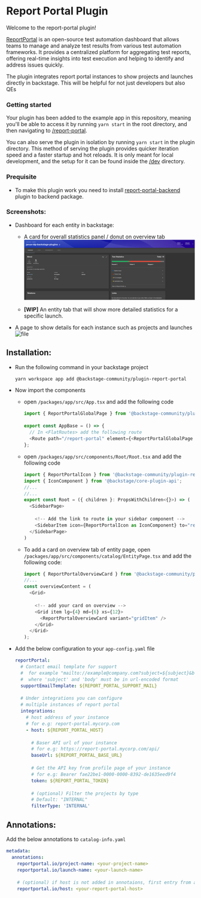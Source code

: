 # Report Portal Plugin

Welcome to the report-portal plugin!

[ReportPortal](https://reportportal.io) is an open-source test automation dashboard that allows teams to manage and analyze test results from various test automation frameworks. It provides a centralized platform for aggregating test reports, offering real-time insights into test execution and helping to identify and address issues quickly.

The plugin integrates report portal instances to show projects and launches directly in backstage. This will be helpful for not just developers but also QEs

### Getting started

Your plugin has been added to the example app in this repository, meaning you'll be able to access it by running `yarn start` in the root directory, and then navigating to [/report-portal](http://localhost:3000/report-portal).

You can also serve the plugin in isolation by running `yarn start` in the plugin directory.
This method of serving the plugin provides quicker iteration speed and a faster startup and hot reloads.
It is only meant for local development, and the setup for it can be found inside the [/dev](./dev) directory.

### Prequisite

- To make this plugin work you need to install [report-portal-backend](../report-portal-backend/) plugin to backend package.

### Screenshots:

- Dashboard for each entity in backstage:

  - A card for overall statistics panel / donut on overview tab
    ![image](./docs/images/overview-card.png)

  - **[WIP]** An entity tab that will show more detailed statistics for a specific launch.

- A page to show details for each instance such as projects and launches
  ![file](./docs/images/global-page.gif)

## Installation:

- Run the following command in your backstage project

  ```shell
  yarn workspace app add @backstage-community/plugin-report-portal
  ```

- Now import the components

  - open `/packages/app/src/App.tsx` and add the following code

    ```ts
    import { ReportPortalGlobalPage } from '@backstage-community/plugin-report-portal';

    export const AppBase = () => {
      // In <FlatRoutes> add the following route
      <Route path="/report-portal" element={<ReportPortalGlobalPage />} />;
    };
    ```

  - open `/packages/app/src/components/Root/Root.tsx` and add the following code

    ```ts
    import { ReportPortalIcon } from '@backstage-community/plugin-report-portal';
    import { IconComponent } from '@backstage/core-plugin-api';
    //...
    //...
    export const Root = ({ children }: PropsWithChildren<{}>) => (
      <SidebarPage>

        <!-- Add the link to route in your sidebar component -->
        <SidebarItem icon={ReportPortalIcon as IconComponent} to="report-portal" text="Report Portal" />
      </SidebarPage>
    )
    ```

  - To add a card on overview tab of entity page, open `/packages/app/src/components/catalog/EntityPage.tsx` and add the following code:

    ```js
    import { ReportPortalOverviewCard } from '@backstage-community/plugin-report-portal';
    //...
    const overviewContent = (
      <Grid>

        <!-- add your card on overview -->
        <Grid item lg={4} md={6} xs={12}>
          <ReportPortalOverviewCard variant="gridItem" />
        </Grid>
      </Grid>
    );
    ```

- Add the below configuration to your `app-config.yaml` file

  ```yaml
  reportPortal:
    # Contact email template for support
    #  for example "mailto://example@company.com?subject=${subject}&body=${body}"
    #  where 'subject' and 'body' must be in url-encoded format
    supportEmailTemplate: ${REPORT_PORTAL_SUPPORT_MAIL}

    # Under integrations you can configure
    # multiple instances of report portal
    integrations:
      # host address of your instance
      # for e.g: report-portal.mycorp.com
      - host: ${REPORT_PORTAL_HOST}

        # Baser API url of your instance
        # for e.g: https://report-portal.mycorp.com/api/
        baseUrl: ${REPORT_PORTAL_BASE_URL}

        # Get the API key from profile page of your instance
        # for e.g: Bearer fae22be1-0000-0000-8392-de1635eed9f4
        token: ${REPORT_PORTAL_TOKEN}

        # (optional) Filter the projects by type
        # Default: "INTERNAL"
        filterType: 'INTERNAL'
  ```

## Annotations:

Add the below annotations to `catalog-info.yaml`

```yaml
metadata:
  annotations:
    reportportal.io/project-name: <your-project-name>
    reportportal.io/launch-name: <your-launch-name>

    # (optional) if host is not added in annotaions, first entry from app-config will be used
    reportportal.io/host: <your-report-portal-host>
```
